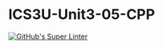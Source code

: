 # ICS3U-Unit3-05-CPP

[![GitHub's Super Linter](https://github.com/Huzaifa-Khalid-2/ICS3U-Unit3-05-CPP/workflows/GitHub's%20Super%20Linter/badge.svg)](https://github.com/Huzaifa-Khalid-2/ICS3U-Unit3-05-CPP/actions)
